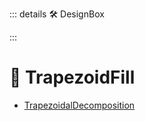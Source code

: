 ::: details 🛠 <dev>DesignBox</dev> 



:::

# 🔺 <via>TrapezoidFill</via>

- [TrapezoidalDecomposition](https://user.ceng.metu.edu.tr/~akifakkus/courses/ceng786/hw3.html)
